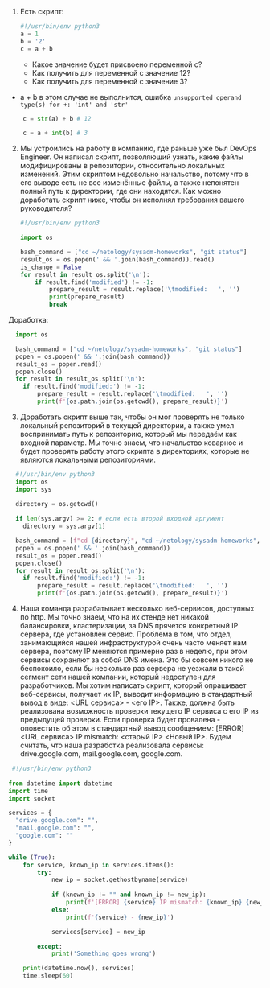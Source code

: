 1. Есть скрипт:
	```python
    #!/usr/bin/env python3
	a = 1
	b = '2'
	c = a + b
	```
	* Какое значение будет присвоено переменной c?
	* Как получить для переменной c значение 12?
	* Как получить для переменной c значение 3?

* a + b в этом случае не выполнится, ошибка `unsupported operand type(s) for +: 'int' and 'str'`

```python
	c = str(a) + b # 12
```

```python
	c = a + int(b) # 3
```

2. Мы устроились на работу в компанию, где раньше уже был DevOps Engineer. Он написал скрипт, позволяющий узнать, какие файлы модифицированы в репозитории, относительно локальных изменений. Этим скриптом недовольно начальство, потому что в его выводе есть не все изменённые файлы, а также непонятен полный путь к директории, где они находятся. Как можно доработать скрипт ниже, чтобы он исполнял требования вашего руководителя?

	```python
    #!/usr/bin/env python3

    import os

	bash_command = ["cd ~/netology/sysadm-homeworks", "git status"]
	result_os = os.popen(' && '.join(bash_command)).read()
    is_change = False
	for result in result_os.split('\n'):
        if result.find('modified') != -1:
            prepare_result = result.replace('\tmodified:   ', '')
            print(prepare_result)
            break

	```

  Доработка:

```python
  import os

  bash_command = ["cd ~/netology/sysadm-homeworks", "git status"]
  popen = os.popen(' && '.join(bash_command))
  result_os = popen.read()
  popen.close()
  for result in result_os.split('\n'):
    if result.find('modified:') != -1:
        prepare_result = result.replace('\tmodified:   ', '')
        print(f'{os.path.join(os.getcwd(), prepare_result)}')
```

3. Доработать скрипт выше так, чтобы он мог проверять не только локальный репозиторий в текущей директории, а также умел воспринимать путь к репозиторию, который мы передаём как входной параметр. Мы точно знаем, что начальство коварное и будет проверять работу этого скрипта в директориях, которые не являются локальными репозиториями.

```python
  #!/usr/bin/env python3
  import os
  import sys
  
  directory = os.getcwd()

  if len(sys.argv) >= 2: # если есть второй входной аргумент
    directory = sys.argv[1]

  bash_command = [f"cd {directory}", "cd ~/netology/sysadm-homeworks", "git status"]
  popen = os.popen(' && '.join(bash_command))
  result_os = popen.read()
  popen.close()
  for result in result_os.split('\n'):
    if result.find('modified:') != -1:
        prepare_result = result.replace('\tmodified:   ', '')
        print(f'{os.path.join(os.getcwd(), prepare_result)}')
```

4. Наша команда разрабатывает несколько веб-сервисов, доступных по http. Мы точно знаем, что на их стенде нет никакой балансировки, кластеризации, за DNS прячется конкретный IP сервера, где установлен сервис. Проблема в том, что отдел, занимающийся нашей инфраструктурой очень часто меняет нам сервера, поэтому IP меняются примерно раз в неделю, при этом сервисы сохраняют за собой DNS имена. Это бы совсем никого не беспокоило, если бы несколько раз сервера не уезжали в такой сегмент сети нашей компании, который недоступен для разработчиков. Мы хотим написать скрипт, который опрашивает веб-сервисы, получает их IP, выводит информацию в стандартный вывод в виде: <URL сервиса> - <его IP>. Также, должна быть реализована возможность проверки текущего IP сервиса c его IP из предыдущей проверки. Если проверка будет провалена - оповестить об этом в стандартный вывод сообщением: [ERROR] <URL сервиса> IP mismatch: <старый IP> <Новый IP>. Будем считать, что наша разработка реализовала сервисы: drive.google.com, mail.google.com, google.com.


```python
 #!/usr/bin/env python3
 
from datetime import datetime
import time
import socket

services = {
  "drive.google.com": "", 
  "mail.google.com": "", 
  "google.com": ""
}

while (True):
    for service, known_ip in services.items():
        try:
            new_ip = socket.gethostbyname(service)
            
            if (known_ip != "" and known_ip != new_ip):
                print(f'[ERROR] {service} IP mismatch: {known_ip} {new_ip}')
            else:
                print(f'{service} - {new_ip}')

            services[service] = new_ip

        except:
            print('Something goes wrong')

    print(datetime.now(), services)
    time.sleep(60)
```
